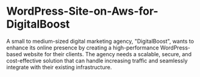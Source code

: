 # WordPress-Site-on-Aws-for-DigitalBoost
A small to medium-sized digital marketing agency, "DigitalBoost", wants to enhance its online presence by creating a high-performance WordPress-based website for their clients. The agency needs a scalable, secure, and cost-effective solution that can handle increasing traffic and seamlessly integrate with their existing infrastructure. 
